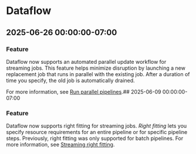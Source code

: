 # Dataflow

## 2025-06-26 00:00:00-07:00

### Feature

Dataflow now supports an automated parallel update workflow for streaming jobs. This feature helps minimize disruption by launching a new replacement job that runs in parallel with the existing job. After a duration of time you specify, the old job is automatically drained.

For more information, see [Run parallel pipelines](https://cloud.google.com/dataflow/docs/guides/upgrade-guide#run-parallel-pipelines).## 2025-06-09 00:00:00-07:00

### Feature

Dataflow now supports right fitting for streaming jobs. *Right fitting* lets you specify resource requirements for an entire pipeline or for specific pipeline steps. Previously, right fitting was only supported for batch pipelines. For more information, see [Streaming right fitting](https://cloud.google.com/dataflow/docs/guides/right-fitting#streaming-right-fitting).